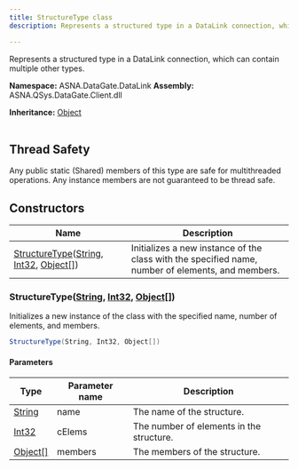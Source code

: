 ```yaml
---
title: StructureType class
description: Represents a structured type in a DataLink connection, which can contain multiple other types.

---
```


Represents a structured type in a DataLink connection, which can contain multiple other types.

**Namespace:** ASNA.DataGate.DataLink
**Assembly:** ASNA.QSys.DataGate.Client.dll

**Inheritance:** [Object](https://docs.microsoft.com/en-us/dotnet/api/system.object)
<br>
<br>
## Thread Safety

Any public static (Shared) members of this type are safe for multithreaded operations. Any instance members are not guaranteed to be thread safe.


## Constructors

| Name | Description |
| --- | --- |
| [StructureType](#structuretypestring-int32-object)([String](https://docs.microsoft.com/en-us/dotnet/api/system.string), [Int32](https://docs.microsoft.com/en-us/dotnet/api/system.int32), [Object\[\]](https://docs.microsoft.com/en-us/dotnet/api/system.object)) | Initializes a new instance of the  class with the specified name, number of elements, and members.

### StructureType([String](https://docs.microsoft.com/en-us/dotnet/api/system.string), [Int32](https://docs.microsoft.com/en-us/dotnet/api/system.int32), [Object\[\]](https://docs.microsoft.com/en-us/dotnet/api/system.object))

Initializes a new instance of the  class with the specified name, number of elements, and members.

```cs
StructureType(String, Int32, Object[])
```

#### Parameters

| Type | Parameter name | Description
| --- | --- | ---
| [String](https://docs.microsoft.com/en-us/dotnet/api/system.string) | name | The name of the structure.
| [Int32](https://docs.microsoft.com/en-us/dotnet/api/system.int32) | cElems | The number of elements in the structure.
| [Object\[\]](https://docs.microsoft.com/en-us/dotnet/api/system.object) | members | The members of the structure.
